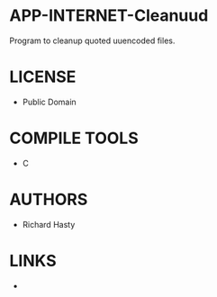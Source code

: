 APP-INTERNET-Cleanuud
=====================

Program to cleanup quoted uuencoded files.


LICENSE
===============
* Public Domain

COMPILE TOOLS
===============
* C

AUTHORS
===============
* Richard Hasty

LINKS
===============
* 
